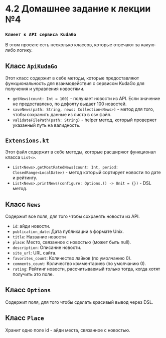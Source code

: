 # 4.2 Домашнее задание к лекции №4

### `Клиент к API сервиса KudaGo`
В этом проекте есть несколько классов, которые отвечают за какую-либо логику.

## Класс `ApiKudaGo`
Этот класс содержит в себе методы, которые предоставляют функциональность для взаимодействия с сервисом KudaGo для получения и управления новостями.
- `getNews(count: Int = 100)` - получает новости из API. Если значение не предоставлено, по дефолту выдает 100 новостей.
- `saveNews(path: String, news: Collection<News>)` - метод для того, чтобы сохранить данные из листа в csv файл.
- `validateFilePath(path: String)` - helper метод, который проверяет указанный путь на валидность.

## `Extensions.kt`
Этот файл содержит в себе методы, которые расширяют функционал класса `List<>`.
- `List<News>.getMostRatedNews(count: Int, period: ClosedRange<LocalDate>)` - метод который сортирует новости по дате и рейтингу.
- `List<News>.printNews(configure: Options.() -> Unit = {})` - DSL метод.
  
## Класс `News`
Содержит все поля, для того чтобы сохранять новости из API.
- `id`: айди новости.
- `publication_date`: Дата публикации в формате Unix.
- `title`: Название новости
- `place`: Место, связанное с новостью (может быть null).
- `description`: Описание новости.
- `site_url`: URL сайта.
- `favorites_count`: Количество лайков (по умолчанию 0).
- `comments_count`: Количество комментариев (по умолчанию 0).
- `rating`: Рейтинг новости, рассчитываемый только тогда, когда хотят получить это поле.

## Класс `Options`
Содержит поля, для того чтобы сделать красивый вывод через DSL.

## Класс `Place`
Хранит одно поле id - айди места, связанное с новостью.

